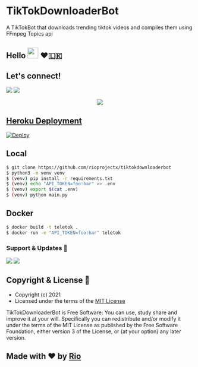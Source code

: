 # TikTokDownloaderBot

A TikTokBot that downloads trending tiktok videos and compiles them using FFmpeg Topics api

## Hello <img src="https://github.com/TheDudeThatCode/TheDudeThatCode/blob/master/Assets/Hi.gif" width="29px"> ❤️🇱🇰

## Let's connect!
<p>
    <a href="https://t.me/riogroupsupport" target="blank"><img src="https://img.shields.io/badge/Disccus-30302f?style=flat&logo=telegram" /></a>
    <a href="https://t.me/Tiktokriobot" target="blank"><img src="https://img.shields.io/badge/Tiktok Bot-30302f?style=flat&logo=telegram" /></a>


<p align="center"><a href="https://t.me/tiktokriobot"> <img src="https://telegra.ph/file/f197cca7f4656dbf01dc4.jpg"></p>
<p align="center">

## Heroku Deployment
[![Deploy](https://www.herokucdn.com/deploy/button.svg)](https://heroku.com/deploy?template=https://github.com/ali-mmagneto/TiktokDownloaderBot)


## Local

```bash
$ git clone https://github.com/rioprojectx/tiktokdownloaderbot
$ python3 -m venv venv
$ (venv) pip install -r requirements.txt
$ (venv) echo "API_TOKEN=foo:bar" >> .env
$ (venv) export $(cat .env)
$ (venv) python main.py
```

## Docker

```bash
$ docker build -t teletok .
$ docker run -e "API_TOKEN=foo:bar" teletok
```






### Support & Updates 🎑
<a href="https://t.me/riogroupsupport"><img src="https://img.shields.io/badge/Join-Group%20Support-blue.svg?style=for-the-badge&logo=Telegram"></a> <a href="https://t.me/rioprojects"><img src="https://img.shields.io/badge/Join-Updates%20Channel-blue.svg?style=for-the-badge&logo=Telegram"></a>
  
## Copyright & License 👮

 - Copyright (c) 2021 
 - Licensed under the terms of the [MIT License](https://github.com/PereraSehath/TikTokDownloaderBot/blob/main/LICENSE)
    
TikTokDownloaderBot is Free Software: You can use, study share and improve it at your will. Specifically you can redistribute and/or modify it under the terms of the MIT License as published by the Free Software Foundation, either version 3 of the License, or (at your option) any later version.    
## Made with ♥️ by [Rio](https://github.com/rioprojectx)
